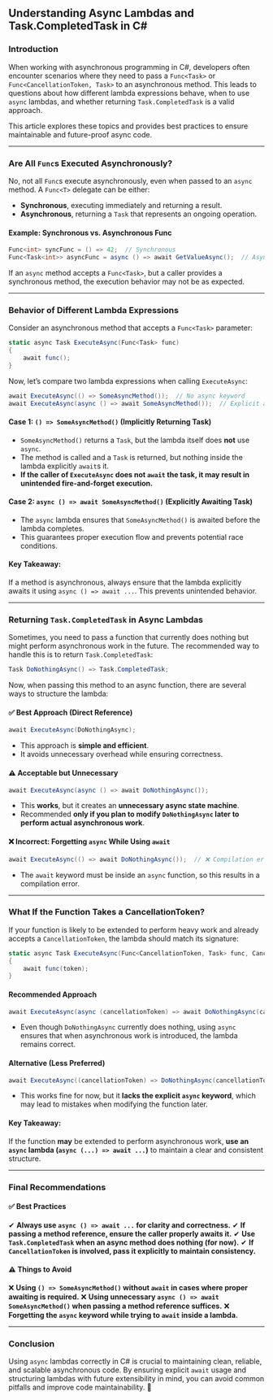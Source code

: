 ﻿## **Understanding Async Lambdas and Task.CompletedTask in C#**

### **Introduction**
When working with asynchronous programming in C#, developers often encounter scenarios where they need to pass a `Func<Task>` or `Func<CancellationToken, Task>` to an asynchronous method. This leads to questions about how different lambda expressions behave, when to use `async` lambdas, and whether returning `Task.CompletedTask` is a valid approach.

This article explores these topics and provides best practices to ensure maintainable and future-proof async code.

---

### **Are All `Func`s Executed Asynchronously?**
No, not all `Func`s execute asynchronously, even when passed to an `async` method. A `Func<T>` delegate can be either:
- **Synchronous**, executing immediately and returning a result.
- **Asynchronous**, returning a `Task` that represents an ongoing operation.

#### **Example: Synchronous vs. Asynchronous Func**
```csharp
Func<int> syncFunc = () => 42;  // Synchronous
Func<Task<int>> asyncFunc = async () => await GetValueAsync();  // Asynchronous
```
If an `async` method accepts a `Func<Task>`, but a caller provides a synchronous method, the execution behavior may not be as expected.

---

### **Behavior of Different Lambda Expressions**
Consider an asynchronous method that accepts a `Func<Task>` parameter:

```csharp
static async Task ExecuteAsync(Func<Task> func)
{
    await func();
}
```

Now, let’s compare two lambda expressions when calling `ExecuteAsync`:

```csharp
await ExecuteAsync(() => SomeAsyncMethod());  // No async keyword
await ExecuteAsync(async () => await SomeAsyncMethod());  // Explicit async lambda
```

#### **Case 1: `() => SomeAsyncMethod()` (Implicitly Returning Task)**
- `SomeAsyncMethod()` returns a `Task`, but the lambda itself does **not** use `async`.
- The method is called and a `Task` is returned, but nothing inside the lambda explicitly `await`s it.
- **If the caller of `ExecuteAsync` does not `await` the task, it may result in unintended fire-and-forget execution.**

#### **Case 2: `async () => await SomeAsyncMethod()` (Explicitly Awaiting Task)**
- The `async` lambda ensures that `SomeAsyncMethod()` is awaited before the lambda completes.
- This guarantees proper execution flow and prevents potential race conditions.

#### **Key Takeaway:**
If a method is asynchronous, always ensure that the lambda explicitly awaits it using `async () => await ...`. This prevents unintended behavior.

---

### **Returning `Task.CompletedTask` in Async Lambdas**
Sometimes, you need to pass a function that currently does nothing but might perform asynchronous work in the future. The recommended way to handle this is to return `Task.CompletedTask`:

```csharp
Task DoNothingAsync() => Task.CompletedTask;
```

Now, when passing this method to an async function, there are several ways to structure the lambda:

#### **✅ Best Approach (Direct Reference)**
```csharp
await ExecuteAsync(DoNothingAsync);
```
- This approach is **simple and efficient**.
- It avoids unnecessary overhead while ensuring correctness.

#### **⚠️ Acceptable but Unnecessary**
```csharp
await ExecuteAsync(async () => await DoNothingAsync());
```
- This **works**, but it creates an **unnecessary async state machine**.
- Recommended **only if you plan to modify `DoNothingAsync` later to perform actual asynchronous work**.

#### **❌ Incorrect: Forgetting `async` While Using `await`**
```csharp
await ExecuteAsync(() => await DoNothingAsync());  // ❌ Compilation error
```
- The `await` keyword must be inside an `async` function, so this results in a compilation error.

---

### **What If the Function Takes a CancellationToken?**
If your function is likely to be extended to perform heavy work and already accepts a `CancellationToken`, the lambda should match its signature:

```csharp
static async Task ExecuteAsync(Func<CancellationToken, Task> func, CancellationToken token)
{
    await func(token);
}
```

#### **Recommended Approach**
```csharp
await ExecuteAsync(async (cancellationToken) => await DoNothingAsync(cancellationToken), cancellationToken);
```
- Even though `DoNothingAsync` currently does nothing, using `async` ensures that when asynchronous work is introduced, the lambda remains correct.

#### **Alternative (Less Preferred)**
```csharp
await ExecuteAsync((cancellationToken) => DoNothingAsync(cancellationToken), cancellationToken);
```
- This works fine for now, but it **lacks the explicit `async` keyword**, which may lead to mistakes when modifying the function later.

#### **Key Takeaway:**
If the function **may** be extended to perform asynchronous work, **use an `async` lambda (`async (...) => await ...`)** to maintain a clear and consistent structure.

---

### **Final Recommendations**
#### ✅ **Best Practices**
✔ **Always use `async () => await ...` for clarity and correctness.**
✔ **If passing a method reference, ensure the caller properly awaits it.**
✔ **Use `Task.CompletedTask` when an async method does nothing (for now).**
✔ **If `CancellationToken` is involved, pass it explicitly to maintain consistency.**

#### ⚠️ **Things to Avoid**
❌ **Using `() => SomeAsyncMethod()` without `await` in cases where proper awaiting is required.**
❌ **Using unnecessary `async () => await SomeAsyncMethod()` when passing a method reference suffices.**
❌ **Forgetting the `async` keyword while trying to `await` inside a lambda.**

---

### **Conclusion**
Using `async` lambdas correctly in C# is crucial to maintaining clean, reliable, and scalable asynchronous code. By ensuring explicit `await` usage and structuring lambdas with future extensibility in mind, you can avoid common pitfalls and improve code maintainability. 🚀
